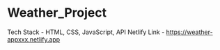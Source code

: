 # Weather_Project
Tech Stack - HTML, CSS, JavaScript, API
Netlify Link - https://weather-appxxx.netlify.app
